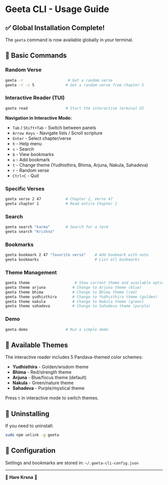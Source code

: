 # Geeta CLI - Usage Guide

## ✅ Global Installation Complete!

The `geeta` command is now available globally in your terminal.

## 📖 Basic Commands

### Random Verse
```bash
geeta -r                    # Get a random verse
geeta -r -c 5              # Get a random verse from chapter 5
```

### Interactive Reader (TUI)
```bash
geeta read                 # Start the interactive terminal UI
```

**Navigation in Interactive Mode:**
- `Tab` / `Shift+Tab` - Switch between panels
- `Arrow Keys` - Navigate lists / Scroll scripture
- `Enter` - Select chapter/verse
- `h` - Help menu
- `s` - Search
- `b` - View bookmarks
- `a` - Add bookmark
- `t` - Change theme (Yudhisthira, Bhima, Arjuna, Nakula, Sahadeva)
- `r` - Random verse
- `Ctrl+C` - Quit

### Specific Verses
```bash
geeta verse 2 47           # Chapter 2, Verse 47
geeta chapter 1            # Read entire Chapter 1
```

### Search
```bash
geeta search "karma"       # Search for a term
geeta search "Krishna"
```

### Bookmarks
```bash
geeta bookmark 2 47 "favorite verse"    # Add bookmark with note
geeta bookmarks                         # List all bookmarks
```

### Theme Management
```bash
geeta theme                    # Show current theme and available options
geeta theme arjuna            # Change to Arjuna theme (blue)
geeta theme bhima             # Change to Bhima theme (red)
geeta theme yudhisthira       # Change to Yudhisthira theme (golden)
geeta theme nakula            # Change to Nakula theme (green)
geeta theme sahadeva          # Change to Sahadeva theme (purple)
```

### Demo
```bash
geeta demo                 # Run a simple demo
```

## 🎨 Available Themes

The interactive reader includes 5 Pandava-themed color schemes:
- **Yudhisthira** - Golden/wisdom theme
- **Bhima** - Red/strength theme
- **Arjuna** - Blue/focus theme (default)
- **Nakula** - Green/nature theme
- **Sahadeva** - Purple/mystical theme

Press `t` in interactive mode to switch themes.

## 🔄 Uninstalling

If you need to uninstall:
```bash
sudo npm unlink -g geeta
```

## 📝 Configuration

Settings and bookmarks are stored in: `~/.geeta-cli-config.json`

---

🙏 **Hare Krsna** 🙏
